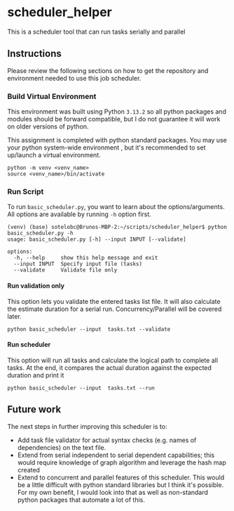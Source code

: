 # scheduler_helper
This is a scheduler tool that can run tasks serially and parallel

## Instructions

Please review the following sections on how to get the repository and 
environment needed to use this job scheduler.

### Build Virtual Environment

This environment was built using Python `3.13.2` so all python packages
and modules should be forward compatible, but I do not guarantee
it will work on older versions of python.

This assignment is completed with python standard packages. You may use your python system-wide environment
, but it's recommended to set up/launch a virtual environment.

```
python -m venv <venv_name>
source <venv_name>/bin/activate
```

### Run Script

To run `basic_scheduler.py`, you want to learn about the options/arguments. All options are 
available by running `-h` option first.

```
(venv) (base) sotelobc@Brunos-MBP-2:~/scripts/scheduler_helper$ python basic_scheduler.py -h
usage: basic_scheduler.py [-h] --input INPUT [--validate]

options:
  -h, --help     show this help message and exit
  --input INPUT  Specify input file (tasks)
  --validate     Validate file only
```

#### Run validation only

This option lets you validate the entered tasks list file. It will also calculate
the estimate duration for a serial run. Concurrency/Parallel will be covered later. 

```
python basic_scheduler --input  tasks.txt --validate
```

#### Run scheduler

This option will run all tasks and calculate the logical path to complete all tasks. At the end, it 
compares the actual duration against the expected duration and print it

```
python basic_scheduler --input  tasks.txt --run
```

## Future work

The next steps in further improving this scheduler is to:

- Add task file validator for actual syntax checks (e.g. names of dependencies) on the text file. 
- Extend from serial independent to serial dependent capabilities; this would require knowledge of graph algorithm and leverage the hash map created
- Extend to concurrent and parallel features of this scheduler. This would be a little difficult with python standard libraries but I think it's possible.
For my own benefit, I would look into that as well as non-standard python packages that automate a lot of this.
